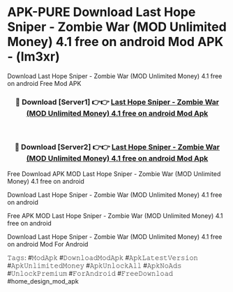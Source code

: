 # APK-PURE Download Last Hope Sniper - Zombie War (MOD Unlimited Money) 4.1 free on android Mod APK - (lm3xr)
Download Last Hope Sniper - Zombie War (MOD Unlimited Money) 4.1 free on android Free Mod APK

<div align="center">
<h3>🔴 Download [Server1] 👉👉 <a href="https://apk-comot.site?title=Last_Hope_Sniper_-_Zombie_War_(MOD_Unlimited_Money)_4.1_free_on_android">Last Hope Sniper - Zombie War (MOD Unlimited Money) 4.1 free on android Mod Apk</a></h3><br>

<h3>🔴 Download [Server2] 👉👉 <a href="https://apk-comot.site?title=Last_Hope_Sniper_-_Zombie_War_(MOD_Unlimited_Money)_4.1_free_on_android">Last Hope Sniper - Zombie War (MOD Unlimited Money) 4.1 free on android Mod Apk</a></h3>
</div>


Free Download APK MOD Last Hope Sniper - Zombie War (MOD Unlimited Money) 4.1 free on android

Download Last Hope Sniper - Zombie War (MOD Unlimited Money) 4.1 free on android 

Free APK MOD Last Hope Sniper - Zombie War (MOD Unlimited Money) 4.1 free on android 

Download Last Hope Sniper - Zombie War (MOD Unlimited Money) 4.1 free on android Mod For Android

𝚃𝚊𝚐𝚜: #𝙼𝚘𝚍𝙰𝚙𝚔 #𝙳𝚘𝚠𝚗𝚕𝚘𝚊𝚍𝙼𝚘𝚍𝙰𝚙𝚔 #𝙰𝚙𝚔𝙻𝚊𝚝𝚎𝚜𝚝𝚅𝚎𝚛𝚜𝚒𝚘𝚗 #𝙰𝚙𝚔𝚄𝚗𝚕𝚒𝚖𝚒𝚝𝚎𝚍𝙼𝚘𝚗𝚎𝚢 #𝙰𝚙𝚔𝚄𝚗𝚕𝚘𝚌𝚔𝙰𝚕𝚕 #𝙰𝚙𝚔𝙽𝚘𝙰𝚍𝚜 #𝚄𝚗𝚕𝚘𝚌𝚔𝙿𝚛𝚎𝚖𝚒𝚞𝚖 #𝙵𝚘𝚛𝙰𝚗𝚍𝚛𝚘𝚒𝚍 #𝙵𝚛𝚎𝚎𝙳𝚘𝚠𝚗𝚕𝚘𝚊𝚍 #home_design_mod_apk